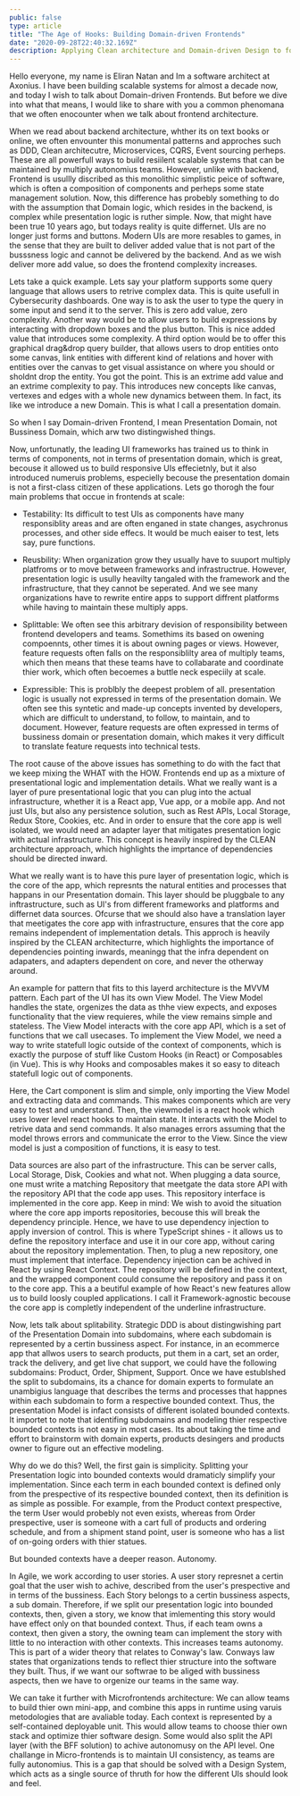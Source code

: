 ```yaml
---
public: false
type: article
title: "The Age of Hooks: Building Domain-driven Frontends"
date: "2020-09-28T22:40:32.169Z"
description: Applying Clean architecture and Domain-driven Design to form ultra-scalable domain-driven frontends. Applying Clean architecture and Domain-driven Design to form ultra-scalable domain-driven frontends.
---
```


Hello everyone, my name is Eliran Natan and Im a software architect at Axonius. I have been building scalable systems for almost a decade now, and today I wish to talk about Domain-driven Frontends. But before we dive into what that means, I would like to share with you a common phenomana that we often enocounter when we talk about frontend architecture. 

When we read about backend architecture, whther its on text books or online, we often envounter this monumental patterns and approches such as DDD, Clean architecutre, Microservices, CQRS, Event sourcing perheps. These are all powerfull ways to build resiilent scalable systems that can be maintained by multiply autonomius teams. However, unlike with backend, Frontend is usullly discribed as this monolithic simplistic peice of software, which is often a composition of components and perheps some state management solution. Now, this difference has probebly something to do with the assumption that Domain logic, which resides in the backend, is complex while presentation logic is ruther simple. Now, that might have been true 10 years ago, but todays reality is quite differnet. UIs are no longer just forms and buttons. Modern UIs are more resables to games, in the sense that they are built to deliver added value that is not part of the busssness logic and cannot be delivered by the backend. And as we wish deliver more add value, so does the frontend complexity increases. 

Lets take a quick example. Lets say your platform supports some query language that allows users to retrive complex data. This is quite usefull in Cybersecurity dashboards. One way is to ask the user to type the query in some input and send it to the server. This is zero add value, zero complexity. Another way would be to allow users to build expressions by interacting with dropdown boxes and the plus button. This is nice added value that introduces some complexity. A third option would be to offer this graphical drag&drop query builder, that allows users to drop entities onto some canvas, link entities with different kind of relations and hover with entities over the canvas to get visual assistance on where you should or sholdnt drop the entity. You got the point. This is an extrime add value and an extrime complexity to pay. This introduces new concepts like canvas, vertexes and edges with a whole new dynamics between them. In fact, its like we introduce a new Domain. This is what I call a presentation domain. 

So when I say Domain-driven Frontend, I mean Presentation Domain, not Bussiness Domain, which arw two distingwished things. 

Now, unfortunatly, the leading UI frameworks has trained us to think in terms of components, not in terms of presentation domain, which is great, becouse it allowed us to build responsive UIs effecietnly, but it also introduced numeruis problems, especielly becouse the presentation domain is not a first-class citizen of these applications. Lets go thorogh the four main problems that occue in frontends at scale: 

- Testability: Its difficult to test UIs as components have many responsiblity areas and are often enganed in state changes, asychronus processes, and other side effecs. It would be much eaiser to test, lets say, pure functions. 

- Reusbility: When organization grow they usually have to suuport multiply platfroms or to move between frameworks and infrastructrue. However, presentation logic is usully heavilty tangaled with the framework and the infrastructure, that they cannot be seperated. And we see many organizations have to rewrite entire apps to support diffrent platforms while having to maintain these multiply apps. 

- Splittable: We often see this arbitrary devision of responsibility between frontend developers and teams. Somethims its based on owening compoennts, other times it is about owning pages or views. However, feature requests often falls on the responsiblilty area of multiply teams, which then means that these teams have to collabarate and coordinate thier work, which often becoemes a buttle neck especiily at scale. 

- Expressible: This is problbly the deepest problem of all. presentation logic is usually not expressed in terms of the presentation domain. We often see this syntetic and made-up concepts invented by developers, which are difficult to understand, to follow, to maintain, and to document. However, feature requests are often expressed in terms of bussiness domain or presentation domain, which makes it very difficult to translate feature requests into technical tests. 

The root cause of the above issues has something to do with the fact that we keep mixing the WHAT with the HOW. Frontends end up as a mixture of presentational logic and implementation details. What we really want is a layer of pure presentational logic that you can plug into the actual infrastructure, whether it is a React app, Vue app, or a mobile app. And not just UIs, but also any persistence solution, such as Rest APIs, Local Storage, Redux Store, Cookies, etc. And in order to ensure that the core app is well isolated, we would need an adapter layer that mitigates presentation logic with actual infrastructure. This concept is heavily inspired by the CLEAN architecture approach, which highlights the imprtance of dependencies should be directed inward.

What we really want is to have this pure layer of presentation logic, which is the core of the app, which represnts the natural entities and processes that happans in our Presentation domain. This layer should be pluggbale to any inftrastructure, such as UI's from different frameworks and platforms and differnet data sources. Ofcurse that we should also have a translation layer that meetigates the core app with infrastructure, ensures that the core app remains independent of implementation detals. This approch is heavily inspired by the CLEAN architecturre, which highlights the importance of dependencies pointing inwards, meaningg that the infra dependent on adapaters, and adapters dependent on core, and never the otherway around. 

An example for pattern that fits to this layerd architecture is the MVVM pattern. Each part of the UI has its own View Model. The View Model handles the state, orgenizes the data as thhe view expects, and exposes functionality that the view requieres, while the view remains simple and stateless. The View Model interacts with the core app API, which is a set of functions that we call usecases. To implement the View Model, we need a way to write statefull logic outside of the context of components, which is exactly the purpose of stuff like Custom Hooks (in React) or Composables (in Vue). This is why Hooks and composables makes it so easy to diteach statefull logic out of components. 

Here, the Cart component is slim and simple, only importing the View Model and extracting data and commands. This makes components which are very easy to test and understand. Then, the viewmodel is a react hook which uses lower level react hooks to maintain state. It interacts with the Model to retrive data and send commands. It also manages errors assuming that the model throws errors and communicate the error to the View. Since the view model is just a composition of functions, it is easy to test. 

Data sources are also part of the infrastructure. This can be server calls, Local Storage, Disk, Cookies and what not. When plugging a data source, one must write a matching Repository that meetgate the data store API with the repository API that the code app uses. This repository interface is implemented in the core app. Keep in mind: We wish to avoid the situation where the core app imports repositories, becouse this will break the dependency principle. Hence, we have to use dependency injection to apply inversion of control. This is where TypeScript shines - it allows us to define the repository interface and use it in our core app, without caring about the repository implementation. Then, to plug a new repository, one must implement that interface. Dependency injection can be achived in React by using React Context. The repository will be defined in the context, and the wrapped component could consume the repository and pass it on to the core app. This a a beutiful example of how React's new features allow us to build loosly coupled applications. I call it Framework-agnostic becouse the core app is completly independent of the underline infrastructure. 

Now, lets talk about splitability. Strategic DDD is about distingwishing part of the Presentation Domain into subdomains, where each subdomain is represented by a certin bussiness aspect. For instance, in  an ecommerce app that allwos users to search products, put them in a cart, set an order, track the delivery, and get live chat support, we could have the following subdomains: Product, Order, Shipment, Support. Once we have estublshed the split to subdomains, its a chance for domain experts to formulate an unambigius language that describes the terms and processes that happnes within each subdomain to form a respective bounded context. Thus, the presentation Model is infact consists of different isolated bounded contexts. It importet to note that identifing subdomains and modeling thier respective bounded contexts is not easy in most cases. Its about taking the time and effort to brainstorm with domain experts, products desingers and products owner to figure out an effective modeling.

Why do we do this? Well, the first gain is simplicity. Splitting your Presentation logic into bounded contexts would dramaticly simplify your implementation. Since each term in each bounded context is defined only from the prespective of its respective bounded context, then its definition is as simple as possible. For example, from the Product context prespective, the term User would probebly not even exists, whereas from Order prespective, user is someone with a cart full of products and ordering schedule, and from a shipment stand point, user is someone who has a list of on-going orders with thier statues. 

But bounded contexts have a deeper reason. Autonomy. 

In Agile, we work according to user stories. A user story represnet a certin goal that the user wish to achive, described from the user's prespective and in terms of the bussiness. Each Story belongs to a certin bussiness aspects, a sub domain. Therefore, if we split our presentation logic into bounded contexts, then, given a story, we know that imlementing this story would have effect only on that bounded context. Thus, if each team owns a context, then given a story, the owning team can implement the story with little to no interaction with other contexts. This increases teams autonomy. This is part of a wider theory that relates to Conway's law. Conways law states that organizations tends to reflect thier structure into the software they built. Thus, if we want our softwrae to be aliged with bussiness aspects, then we have to orgenize our teams in the same way. 

We can take it further with Microfrontends architecture: We can allow teams to build thier own mini-app, and combine this apps in runtime using varuis metodologies that are avaliable today. Each context is represented by a self-contained deployable unit. This would allow teams to choose thier own stack and optimize thier software design. Some would also split the API layer (with the BFF solution) to achive autonomusy on the API level. One challange in Micro-frontends is to maintain UI consistency, as teams are fully autonomius. This is a gap that should be solved with a Design System, which acts as a single source of thruth for how the different UIs should look and feel. 






